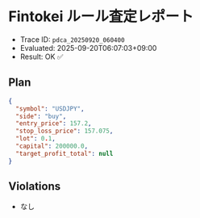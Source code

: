 # Fintokei ルール査定レポート
- Trace ID: `pdca_20250920_060400`
- Evaluated: 2025-09-20T06:07:03+09:00
- Result: OK ✅

## Plan
```json
{
  "symbol": "USDJPY",
  "side": "buy",
  "entry_price": 157.2,
  "stop_loss_price": 157.075,
  "lot": 0.1,
  "capital": 200000.0,
  "target_profit_total": null
}
```

## Violations
- なし
